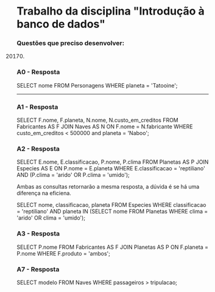 # Trabalho da disciplina "Introdução à banco de dados"

### Questões que preciso desenvolver:

20170.

### A0 - Resposta

SELECT nome
FROM Personagens
WHERE planeta = 'Tatooine';

---

### A1 - Resposta

SELECT F.nome, F.planeta, N.nome, N.custo_em_creditos 
FROM Fabricantes AS F JOIN Naves AS N ON F.nome = N.fabricante
WHERE custo_em_creditos < 500000 and planeta = 'Naboo';

### A2 - Resposta

SELECT E.nome, E.classificacao, P.nome, P.clima
FROM Planetas AS P JOIN Especies AS E ON P.nome = E.planeta
WHERE E.classificacao = 'reptiliano' AND (P.clima = 'arido' OR P.clima = 'umido');

Ambas as consultas retornarão a mesma resposta, a dúvida é se há uma diferença na eficiena.

SELECT nome, classificacao, planeta
FROM Especies
WHERE classificacao = 'reptiliano' AND planeta IN (SELECT nome
												   FROM Planetas
												   WHERE clima = 'arido' OR clima = 'umido');

### A3 - Resposta

SELECT P.nome
FROM Fabricantes AS F JOIN Planetas AS P ON F.planeta = P.nome
WHERE F.produto = 'ambos';

### A7 - Resposta

SELECT modelo
FROM Naves
WHERE passageiros > tripulacao;

